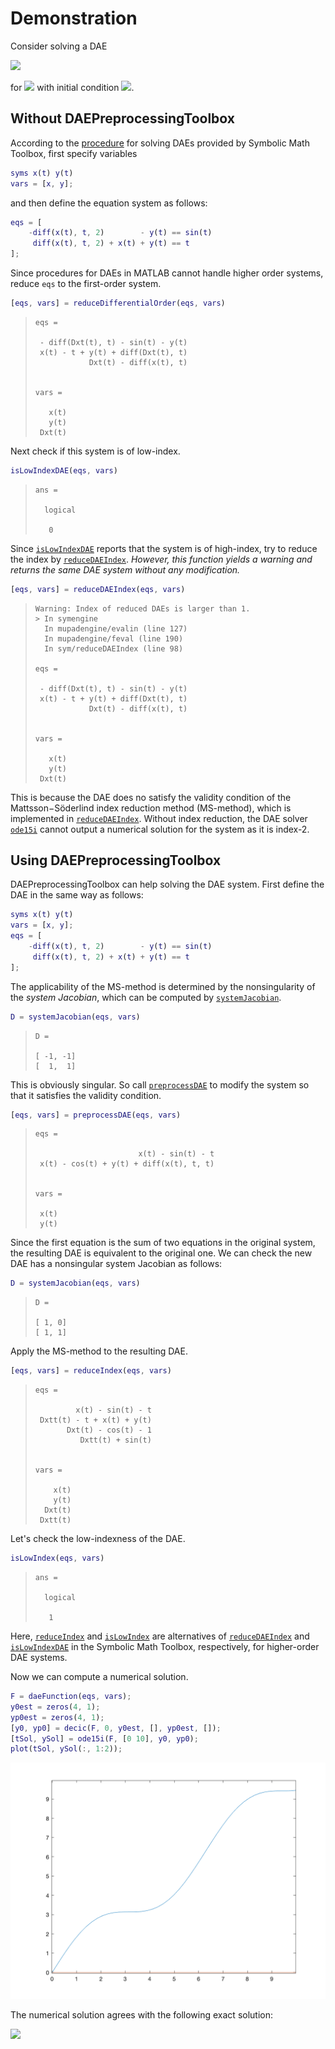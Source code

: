 Demonstration
====

Consider solving a DAE

<img height=45pt src="https://latex.codecogs.com/png.latex?\dpi{300}\begin{cases}-\ddot{x}(t)-y(t)=\sin(t)\\\ddot{x}(t)+x(t)+y(t)=t\end{cases}"/></a>

for <img height=15pt src="https://latex.codecogs.com/png.latex?\dpi{300}(x(t),y(t))"/></a>
with initial condition <img height=15pt src="https://latex.codecogs.com/png.latex?\dpi{300}x(0)=0,y(0)=0"/></a>.

## Without DAEPreprocessingToolbox
According to the [procedure](https://www.mathworks.com/help/symbolic/solve-differential-algebraic-equations.html) for solving DAEs provided by Symbolic Math Toolbox, first specify variables 

```matlab
syms x(t) y(t)
vars = [x, y];
```

and then define the equation system as follows:

```matlab
eqs = [
    -diff(x(t), t, 2)        - y(t) == sin(t)
     diff(x(t), t, 2) + x(t) + y(t) == t
];
```

Since procedures for DAEs in MATLAB cannot handle higher order systems, reduce `eqs` to the first-order system.

``` matlab
[eqs, vars] = reduceDifferentialOrder(eqs, vars)
```
>```
> eqs =
> 
>  - diff(Dxt(t), t) - sin(t) - y(t)
>  x(t) - t + y(t) + diff(Dxt(t), t)
>             Dxt(t) - diff(x(t), t)
> 
> 
> vars =
> 
>    x(t)
>    y(t)
>  Dxt(t)
>```

Next check if this system is of low-index.
``` matlab
isLowIndexDAE(eqs, vars)
```
>```
> ans =
>
>   logical
>
>    0
>```

Since [`isLowIndexDAE`](https://www.mathworks.com/help/symbolic/islowindexdae.html) reports that the system is of high-index, try to reduce the index by [`reduceDAEIndex`](https://www.mathworks.com/help/symbolic/reducedaeindex.html).
*However, this function yields a warning and returns the same DAE system without any modification.*

``` matlab
[eqs, vars] = reduceDAEIndex(eqs, vars)
```
>```
> Warning: Index of reduced DAEs is larger than 1.
> > In symengine
>   In mupadengine/evalin (line 127)
>   In mupadengine/feval (line 190)
>   In sym/reduceDAEIndex (line 98)
> 
> eqs =
> 
>  - diff(Dxt(t), t) - sin(t) - y(t)
>  x(t) - t + y(t) + diff(Dxt(t), t)
>             Dxt(t) - diff(x(t), t)
> 
> 
> vars =
> 
>    x(t)
>    y(t)
>  Dxt(t)
>```

This is because the DAE does no satisfy the validity condition of the Mattsson−Söderlind index reduction method (MS-method), which is implemented in [`reduceDAEIndex`](https://www.mathworks.com/help/symbolic/reducedaeindex.html).
Without index reduction, the DAE solver [`ode15i`](https://www.mathworks.com/help/matlab/ref/ode15i.html) cannot output a numerical solution for the system as it is index-2.

## Using DAEPreprocessingToolbox

DAEPreprocessingToolbox can help solving the DAE system.
First define the DAE in the same way as follows:

```matlab
syms x(t) y(t)
vars = [x, y];
eqs = [
    -diff(x(t), t, 2)        - y(t) == sin(t)
     diff(x(t), t, 2) + x(t) + y(t) == t
];
```

The applicability of the MS-method is determined by the nonsingularity of the *system Jacobian*, which can be computed by [`systemJacobian`](document.md#systemJacobian).

```matlab
D = systemJacobian(eqs, vars)
```
> ```
> D =
> 
> [ -1, -1]
> [  1,  1]
> ```

This is obviously singular.
So call [`preprocessDAE`](document.md#preprocessDAE) to modify the system so that it satisfies the validity condition.

```matlab
[eqs, vars] = preprocessDAE(eqs, vars)
```
> ```
> eqs =
>
>                        x(t) - sin(t) - t
>  x(t) - cos(t) + y(t) + diff(x(t), t, t)
>
>
> vars =
> 
>  x(t)
>  y(t)
> ```

Since the first equation is the sum of two equations in the original system, the resulting DAE is equivalent to the original one.
We can check the new DAE has a nonsingular system Jacobian as follows:

```matlab
D = systemJacobian(eqs, vars)
```
> ```
> D =
> 
> [ 1, 0]
> [ 1, 1]
> ```

Apply the MS-method to the resulting DAE.

```matlab
[eqs, vars] = reduceIndex(eqs, vars)
```
> ```
> eqs =
> 
>          x(t) - sin(t) - t
>  Dxtt(t) - t + x(t) + y(t)
>        Dxt(t) - cos(t) - 1
>           Dxtt(t) + sin(t)
> 
> 
> vars =
> 
>     x(t)
>     y(t)
>   Dxt(t)
>  Dxtt(t)
> ```

Let's check the low-indexness of the DAE.

```matlab
isLowIndex(eqs, vars)
```
>```
> ans =
>
>   logical
>
>    1
>```

Here, [`reduceIndex`](document.md/#reduceIndex) and [`isLowIndex`](document.md/#isLowIndex) are alternatives of [`reduceDAEIndex`](https://www.mathworks.com/help/symbolic/reducedaeindex.html) and [`isLowIndexDAE`](https://www.mathworks.com/help/symbolic/islowindexdae.html) in the Symbolic Math Toolbox, respectively, for higher-order DAE systems.

Now we can compute a numerical solution.

```matlab
F = daeFunction(eqs, vars);
y0est = zeros(4, 1);
yp0est = zeros(4, 1);
[y0, yp0] = decic(F, 0, y0est, [], yp0est, []);
[tSol, ySol] = ode15i(F, [0 10], y0, yp0);
plot(tSol, ySol(:, 1:2));
```

![Graph](graph.png)

The numerical solution agrees with the following exact solution:

<img height=45pt src="https://latex.codecogs.com/png.latex?\dpi{300}\begin{cases}x(t)=t+\sin(t)\\y(t)=0\end{cases}"/></a>